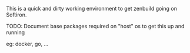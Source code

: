 This is a quick and dirty working environment to get
zenbuild going on Softiron.

TODO: Document base packages required on "host" os to get this up and running

eg: docker, go, ...

